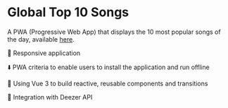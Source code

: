 # Global Top 10 Songs 

A PWA (Progressive Web App) that displays the 10 most popular songs of the day, available [here](https://vue-deezer-v2.herokuapp.com/).

📱 Responsive application

⬇️ PWA criteria to enable users to install the application and run offline

🎵 Using Vue 3 to build reactive, reusable components and transitions

🔗 Integration with Deezer API 

